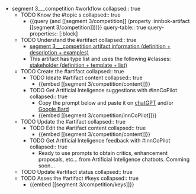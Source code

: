 
- segment 3___competition #workflow
   collapsed:: true
  - TODO Know the #topic s
    collapsed:: true
    - {{query (and [[segment 3/competition]] (property :innbok-artifact [[segment 3/competition]]))}}
      query-table:: true
      query-properties:: [:block]
  - TODO Understand the #artifact
    collapsed:: true
    - [segment 3___competition artifact information (definition + description + examples)](https://go.innbok.com/#/page/innBoK%2Fsegment-%28id%29%2Fcompetition%2Finfo)
    - This artifact has type list and uses the following #classes: [stakeholder (definition + template + list)](https://go.innbok.com/#/page/innBoK%2Fclass%2Fstakeholder)
  - TODO Create the #artifact
     collapsed:: true
    - TODO Ideate #artifact content
      collapsed:: true
      - {{embed [[segment 3/competition/content]]}}
    - TODO Get Artificial Inteligence suggestions with #innCoPilot
      collapsed:: true
      - Copy the prompt below and paste it on [chatGPT](https://chat.openai.com) and/or [Google Bard](https://bard.google.com/chat)
      - {{embed [[segment 3/competition/innCoPilot]]}}
  - TODO Update the #artifact
    collapsed:: true
    - TODO Edit the #artifact content
     collapsed:: true
      - {{embed [[segment 3/competition/content]]}}
    - TODO Get Artificial Inteligence feedback with #innCoPilot
      collapsed:: true
      - Ready to use prompts to obtain critics, enhancement proposals, etc... from Artificial Inteligence chatbots. Comming soon...
  - TODO Update #artifact status
    collapsed:: true
  - TODO Asses the #artifact #keys
    collapsed:: true
    - {{embed [[segment 3/competition/keys]]}}



